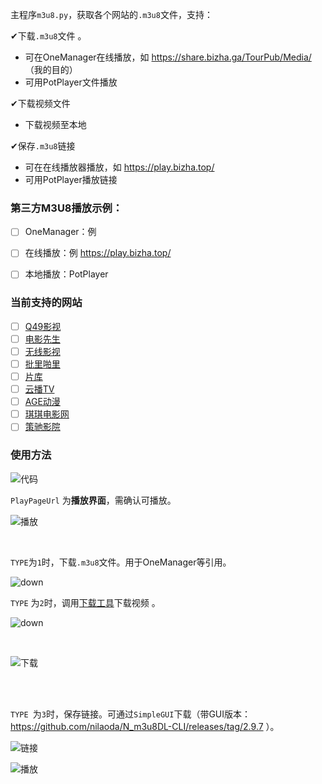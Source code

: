 主程序`m3u8.py`，获取各个网站的`.m3u8`文件，支持：

✔下载`.m3u8`文件 。

- 可在OneManager在线播放，如 https://share.bizha.ga/TourPub/Media/ （我的目的）
- 可用PotPlayer文件播放

✔下载视频文件 

- 下载视频至本地

✔保存`.m3u8`链接 

- 可在在线播放器播放，如 https://play.bizha.top/
- 可用PotPlayer播放链接

### 第三方M3U8播放示例：

- [ ] OneManager：例 

- [ ] 在线播放：例 https://play.bizha.top/
- [ ] 本地播放：PotPlayer

### 当前支持的网站

- [ ] [Q49影视](http://www.q49.net/)
- [ ] [电影先生](http://www.dianyingim.com/)
- [ ] [无线影视](https://m3u8play.com/)
- [ ] [批里啪里](http://pilipali.cc/)
- [ ] [片库](https://www.pianku.li/)
- [ ] [云播TV](https://www.yunbtv.com)
- [ ] [AGE动漫](https://agefans.org/)
- [ ] [琪琪电影网](http://www.yzbang.cc/)
- [ ] [策驰影院](http://www.cechiyy5.com/)

### 使用方法

![代码](https://i.loli.net/2021/05/28/TjDd1hNv3V2EP4t.png)

`PlayPageUrl` 为**播放界面**，需确认可播放。

![播放](https://i.loli.net/2021/05/28/3ptdsuhWbyVFNUB.png)

<br/>

`TYPE`为`1`时，下载`.m3u8`文件。用于OneManager等引用。

![down](https://i.loli.net/2021/05/28/K7fMTvcgDL1h5YU.png)

`TYPE` 为`2`时，调用[下载工具](https://share.bizha.top/down.php/ca2df40c715dba9d642fbc2e6388ea48.zip)下载视频 。

![down](https://i.loli.net/2021/05/28/VKoCMpeLkYqfxHz.png)

<br/>

![下载](https://i.loli.net/2021/05/28/2giGvQ3OJceXfRb.png)

<br/>

<br/>

`TYPE `为`3`时，保存链接。可通过`SimpleGUI`下载（带GUI版本：https://github.com/nilaoda/N_m3u8DL-CLI/releases/tag/2.9.7 ）。

![链接](https://i.loli.net/2021/05/28/xNgAq81lEdPMwmT.png)

![播放](https://i.loli.net/2021/05/28/X9Hpua8QgtEwxTm.png)